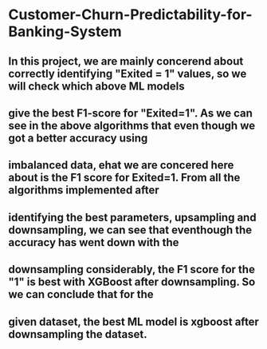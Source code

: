 # Customer-Churn-Predictability-for-Banking-System

## In this project, we are mainly concerend about correctly identifying "Exited = 1" values, so we will check which above ML models
## give the best F1-score for "Exited=1". As we can see in the above algorithms that even though we got a better accuracy using
## imbalanced data, ehat we are concered here about is the F1 score for Exited=1. From all the algorithms implemented after
## identifying the best parameters, upsampling and downsampling, we can see that eventhough the accuracy has went down with the
## downsampling considerably, the F1 score for the "1" is best with XGBoost after downsampling. So we can conclude that for the 
## given dataset, the best ML model is xgboost after downsampling the dataset.
